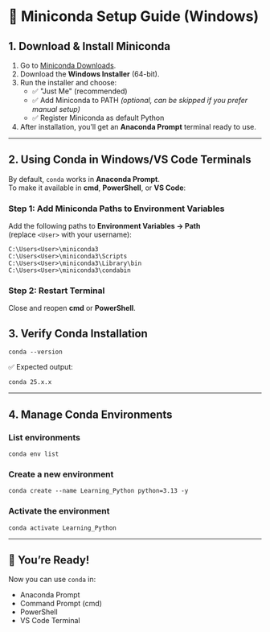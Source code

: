 # 🚀 Miniconda Setup Guide (Windows)

## 1. Download & Install Miniconda
1. Go to [Miniconda Downloads](https://docs.conda.io/en/latest/miniconda.html).
2. Download the **Windows Installer** (64-bit).
3. Run the installer and choose:
   - ✅ "Just Me" (recommended)  
   - ✅ Add Miniconda to PATH *(optional, can be skipped if you prefer manual setup)*  
   - ✅ Register Miniconda as default Python  
4. After installation, you’ll get an **Anaconda Prompt** terminal ready to use.

---

## 2. Using Conda in Windows/VS Code Terminals
By default, `conda` works in **Anaconda Prompt**.  
To make it available in **cmd**, **PowerShell**, or **VS Code**:
### Step 1: Add Miniconda Paths to Environment Variables
  Add the following paths to **Environment Variables → Path**  
  (replace `<User>` with your username):

```
C:\Users<User>\miniconda3  
C:\Users<User>\miniconda3\Scripts  
C:\Users<User>\miniconda3\Library\bin  
C:\Users<User>\miniconda3\condabin
```
### Step 2: Restart Terminal
  Close and reopen **cmd** or **PowerShell**.

## 3. Verify Conda Installation
```
conda --version
```

✅ Expected output:
```
conda 25.x.x
```

---
## 4. Manage Conda Environments
### List environments
```
conda env list
```
### Create a new environment
```
conda create --name Learning_Python python=3.13 -y
```
### Activate the environment
```
conda activate Learning_Python
```

---
## 🎯 You’re Ready!
Now you can use `conda` in:
- Anaconda Prompt
- Command Prompt (cmd)
- PowerShell
- VS Code Terminal